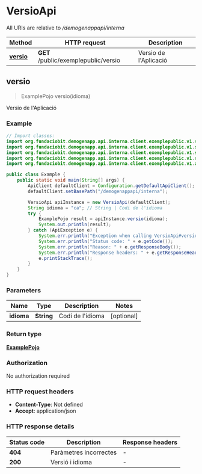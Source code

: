 # VersioApi

All URIs are relative to */demogenappapi/interna*

| Method | HTTP request | Description |
|------------- | ------------- | -------------|
| [**versio**](VersioApi.md#versio) | **GET** /public/exemplepublic/versio | Versio de l&#39;Aplicació |



## versio

> ExamplePojo versio(idioma)

Versio de l&#39;Aplicació

### Example

```java
// Import classes:
import org.fundaciobit.demogenapp.api.interna.client.exemplepublic.v1.services.ApiClient;
import org.fundaciobit.demogenapp.api.interna.client.exemplepublic.v1.services.ApiException;
import org.fundaciobit.demogenapp.api.interna.client.exemplepublic.v1.services.Configuration;
import org.fundaciobit.demogenapp.api.interna.client.exemplepublic.v1.services.models.*;
import org.fundaciobit.demogenapp.api.interna.client.exemplepublic.v1.api.VersioApi;

public class Example {
    public static void main(String[] args) {
        ApiClient defaultClient = Configuration.getDefaultApiClient();
        defaultClient.setBasePath("/demogenappapi/interna");

        VersioApi apiInstance = new VersioApi(defaultClient);
        String idioma = "ca"; // String | Codi de l'idioma
        try {
            ExamplePojo result = apiInstance.versio(idioma);
            System.out.println(result);
        } catch (ApiException e) {
            System.err.println("Exception when calling VersioApi#versio");
            System.err.println("Status code: " + e.getCode());
            System.err.println("Reason: " + e.getResponseBody());
            System.err.println("Response headers: " + e.getResponseHeaders());
            e.printStackTrace();
        }
    }
}
```

### Parameters


| Name | Type | Description  | Notes |
|------------- | ------------- | ------------- | -------------|
| **idioma** | **String**| Codi de l&#39;idioma | [optional] |

### Return type

[**ExamplePojo**](ExamplePojo.md)

### Authorization

No authorization required

### HTTP request headers

- **Content-Type**: Not defined
- **Accept**: application/json


### HTTP response details
| Status code | Description | Response headers |
|-------------|-------------|------------------|
| **404** | Paràmetres incorrectes |  -  |
| **200** | Versió i idioma |  -  |

